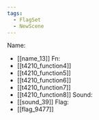 ```yaml
---
tags:
  - FlagSet
  - NewScene
---
```

Name:
- [[name_13]]
Fn:
- [[t4210_function4]]
- [[t4210_function5]]
- [[t4210_function6]]
- [[t4210_function7]]
- [[t4210_function8]]
Sound:
- [[sound_39]]
Flag:
- [[flag_9477]]
